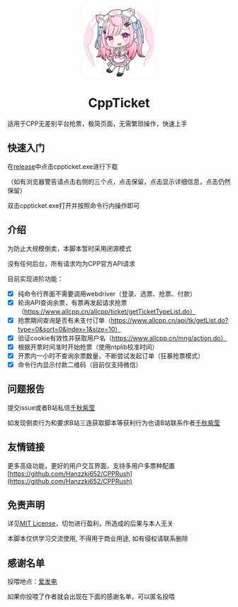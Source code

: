 <div align="center">
  <a href="https://github.com/qianqiuzy/cppticket" target="_blank">
    <img width="160" src="sakuna.ico" alt="logo">
  </a>
  <h1 id="sakuna">CppTicket</h1>

</div>

适用于CPP无差别平台抢票，极简页面，无需繁琐操作，快速上手

## 快速入门

在[release](https://github.com/QianQiuZy/CppTicket/releases/tag/CP31)中点击cppticket.exe进行下载

（如有浏览器警告请点击右侧的三个点，点击保留，点击显示详细信息，点击仍然保留）

双击cppticket.exe打开并按照命令行内操作即可

## 介绍

为防止大规模倒卖，本脚本暂时采用闭源模式

没有任何后台，所有请求均为CPP官方API请求

目前实现进阶功能：

- [x] 纯命令行界面不需要调用webdriver（登录、选票、抢票、付款）
- [x] 轮询API查询余票，有票再发起请求抢票（https://www.allcpp.cn/allcpp/ticket/getTicketTypeList.do）
- [x] 抢票期间查询是否有未支付订单（https://www.allcpp.cn/api/tk/getList.do?type=0&sort=0&index=1&size=10）
- [x] 验证cookie有效性并获取用户名（https://www.allcpp.cn/mng/action.do）
- [x] 根据开票时间准时开始抢票（使用ntplib校准时间）
- [x] 开票内一小时不查询余票数量，不断尝试发起订单（狂暴抢票模式）
- [x] 命令行内显示付款二维码（目前仅支持微信）

## 问题报告

提交issue或者B站私信[千秋紫莹](https://space.bilibili.com/351708822)

如发现倒卖行为和要求B站三连获取脚本等获利行为也请B站联系作者[千秋紫莹](https://space.bilibili.com/351708822)

## 友情链接

更多高级功能，更好的用户交互界面，支持多用户多票种配置
[https://github.com/Hanzzkj652/CPPRush](https://github.com/Hanzzkj652/CPPRush)

## 免责声明

详见[MIT License](./LICENSE)，切勿进行盈利，所造成的后果与本人无关

本脚本仅供学习交流使用, 不得用于商业用途, 如有侵权请联系删除

## 感谢名单

投喂地点：[爱发电](https://afdian.com/a/qianqiuzy)

如果你投喂了作者就会出现在下面的感谢名单，可以匿名投喂
